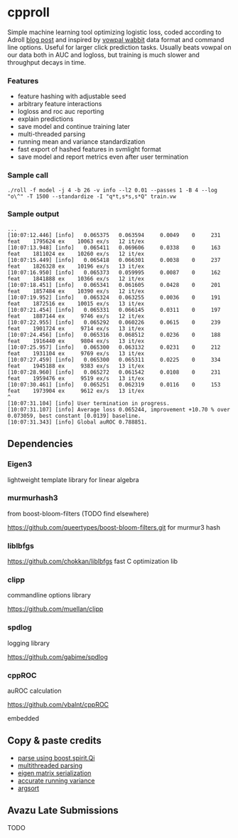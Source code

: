 # cpproll

Simple machine learning tool optimizing logistic loss, coded according to Adroll [blog post](http://tech.adroll.com/blog/data-science/2017/03/06/thompson-sampling-bayesian-factorization-machines.html) and inspired by [vowpal wabbit](https://github.com/VowpalWabbit/vowpal_wabbit) data format and command line options. Useful for larger click prediction tasks. Usually beats vowpal on our data both in AUC and logloss, but training is much slower and throughput decays in time.

### Features
*   feature hashing with adjustable seed 
*   arbitrary feature interactions
*   logloss and roc auc reporting 
*   explain predictions
*   save model and continue training later
*   multi-threaded parsing
*   running mean and variance standardization
*   fast export of hashed features in svmlight format
*   save model and report metrics even after user termination

### Sample call
```
./roll -f model -j 4 -b 26 -v info --l2 0.01 --passes 1 -B 4 --log "o\^" -T 1500 --standardize -I "q*t,s*s,s*Q" train.vw
```

### Sample output
```
...
[10:07:12.446] [info]   0.065375   0.063594     0.0049    0     231 feat    1795624 ex    10063 ex/s   12 it/ex
[10:07:13.948] [info]   0.065411   0.069606     0.0338    0     163 feat    1811024 ex    10260 ex/s   12 it/ex
[10:07:15.449] [info]   0.065418   0.066301     0.0038    0     237 feat    1826328 ex    10196 ex/s   13 it/ex
[10:07:16.950] [info]   0.065373   0.059995     0.0087    0     162 feat    1841888 ex    10366 ex/s   12 it/ex
[10:07:18.451] [info]   0.065341   0.061605     0.0428    0     201 feat    1857484 ex    10390 ex/s   12 it/ex
[10:07:19.952] [info]   0.065324   0.063255     0.0036    0     191 feat    1872516 ex    10015 ex/s   13 it/ex
[10:07:21.454] [info]   0.065331   0.066145     0.0311    0     197 feat    1887144 ex     9746 ex/s   12 it/ex
[10:07:22.955] [info]   0.065292   0.060226     0.0615    0     239 feat    1901724 ex     9714 ex/s   13 it/ex
[10:07:24.456] [info]   0.065316   0.068512     0.0236    0     188 feat    1916440 ex     9804 ex/s   13 it/ex
[10:07:25.957] [info]   0.065300   0.063132     0.0231    0     212 feat    1931104 ex     9769 ex/s   13 it/ex
[10:07:27.459] [info]   0.065300   0.065311     0.0225    0     334 feat    1945188 ex     9383 ex/s   13 it/ex
[10:07:28.960] [info]   0.065272   0.061542     0.0108    0     231 feat    1959476 ex     9519 ex/s   13 it/ex
[10:07:30.461] [info]   0.065251   0.062319     0.0116    0     153 feat    1973904 ex     9612 ex/s   13 it/ex
^
[10:07:31.104] [info] User termination in progress.
[10:07:31.107] [info] Average loss 0.065244, improvement +10.70 % over 0.073059, best constant [0.0139] baseline.
[10:07:31.343] [info] Global auROC 0.788851.
```

## Dependencies

### Eigen3
lightweight template library for linear algebra

### murmurhash3

from boost-bloom-filters (TODO find elsewhere)

<https://github.com/queertypes/boost-bloom-filters.git> for murmur3 hash

### liblbfgs

<https://github.com/chokkan/liblbfgs> fast C optimization lib

### clipp
commandline options library

<https://github.com/muellan/clipp>

### spdlog
logging library

<https://github.com/gabime/spdlog>

### cppROC
auROC calculation

<https://github.com/vbalnt/cppROC>

embedded


## Copy & paste credits

*   [parse using boost.spirit.Qi](https://stackoverflow.com/questions/5678932/fastest-way-to-read-numerical-values-from-text-file-in-c-double-in-this-case)
*   [multithreaded parsing](https://codereview.stackexchange.com/questions/84109/a-multi-threaded-producer-consumer-with-c11)
*   [eigen matrix serialization](https://stackoverflow.com/questions/18382457/eigen-and-boostserialize)
*   [accurate running variance](https://www.johndcook.com/blog/standard_deviation/)
*   [argsort](https://stackoverflow.com/questions/1577475/c-sorting-and-keeping-track-of-indexes)

## Avazu Late Submissions
TODO
